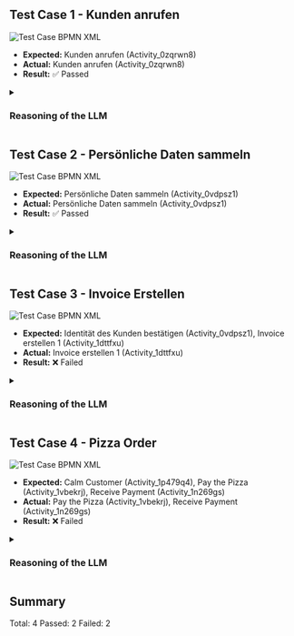 ## Test Case 1 - Kunden anrufen
<img src="https://gripl.mertendieckmann.de/api/dataset/1/preview?correctIds=Activity_0zqrwn8&falsePositiveIds=&falseNegativeIds=&salt=92474.0" alt="Test Case BPMN XML" />

- **Expected:** Kunden anrufen (Activity_0zqrwn8)
- **Actual:** Kunden anrufen (Activity_0zqrwn8)
- **Result:** ✅ Passed

<details>
<summary><h3>Reasoning of the LLM</h3></summary>

- **Kunden anrufen** (Activity_0zqrwn8): The activity 'Kunden anrufen' involves contacting customers, which likely involves processing personal data such as names, contact information, or other identifiers.

</details>

## Test Case 2 - Persönliche Daten sammeln
<img src="https://gripl.mertendieckmann.de/api/dataset/2/preview?correctIds=Activity_0vdpsz1&falsePositiveIds=&falseNegativeIds=&salt=11180.0" alt="Test Case BPMN XML" />

- **Expected:** Persönliche Daten sammeln (Activity_0vdpsz1)
- **Actual:** Persönliche Daten sammeln (Activity_0vdpsz1)
- **Result:** ✅ Passed

<details>
<summary><h3>Reasoning of the LLM</h3></summary>

- **Persönliche Daten sammeln** (Activity_0vdpsz1): The name 'Persönliche Daten sammeln' implies the collection of personal data.

</details>

## Test Case 3 - Invoice Erstellen
<img src="https://gripl.mertendieckmann.de/api/dataset/3/preview?correctIds=Activity_1dttfxu&falsePositiveIds=&falseNegativeIds=Activity_0vdpsz1&salt=60219.0" alt="Test Case BPMN XML" />

- **Expected:** Identität des Kunden bestätigen (Activity_0vdpsz1), Invoice erstellen 1 (Activity_1dttfxu)
- **Actual:** Invoice erstellen 1 (Activity_1dttfxu)
- **Result:** ❌ Failed

<details>
<summary><h3>Reasoning of the LLM</h3></summary>

- **Invoice erstellen 1** (Activity_1dttfxu): The activity 'Invoice erstellen 1' involves creating an invoice which may contain personal data such as customer names, addresses, or identification numbers.

</details>

## Test Case 4 - Pizza Order
<img src="https://gripl.mertendieckmann.de/api/dataset/4/preview?correctIds=Activity_1vbekrj,Activity_1n269gs&falsePositiveIds=&falseNegativeIds=Activity_1p479q4&salt=24155.0" alt="Test Case BPMN XML" />

- **Expected:** Calm Customer (Activity_1p479q4), Pay the Pizza (Activity_1vbekrj), Receive Payment (Activity_1n269gs)
- **Actual:** Pay the Pizza (Activity_1vbekrj), Receive Payment (Activity_1n269gs)
- **Result:** ❌ Failed

<details>
<summary><h3>Reasoning of the LLM</h3></summary>

- **Pay the Pizza** (Activity_1vbekrj): The activity 'Pay the Pizza' involves processing payment information which may include personal data such as financial details, making it relevant for GDPR compliance.
- **Receive Payment** (Activity_1n269gs): The activity 'Receive Payment' involves processing payment information which may include personal data such as financial details, making it relevant for GDPR compliance.

</details>

## Summary
Total: 4
Passed: 2
Failed: 2
